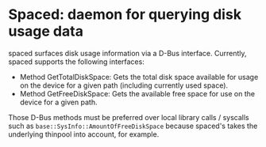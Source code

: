 # Spaced: daemon for querying disk usage data

spaced surfaces disk usage information via a D-Bus interface.
Currently, spaced supports the following interfaces:

* Method GetTotalDiskSpace: Gets the total disk space available for usage on
  the device for a given path (including currently used space).
* Method GetFreeDiskSpace: Gets the available free space for use on the device
  for a given path.

Those D-Bus methods must be preferred over local library calls / syscalls such
as `base::SysInfo::AmountOfFreeDiskSpace` because spaced's takes the underlying
thinpool into account, for example.
